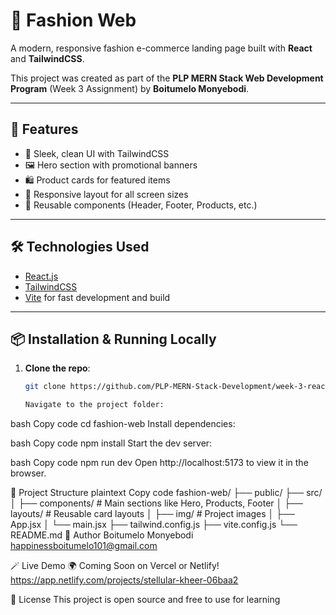 # 👗 Fashion Web

A modern, responsive fashion e-commerce landing page built with **React** and **TailwindCSS**.

This project was created as part of the **PLP MERN Stack Web Development Program** (Week 3 Assignment) by **Boitumelo Monyebodi**.

---

## 🚀 Features

- 💅 Sleek, clean UI with TailwindCSS
- 🖼️ Hero section with promotional banners
- 🛍️ Product cards for featured items
- 🎯 Responsive layout for all screen sizes
- 🧱 Reusable components (Header, Footer, Products, etc.)


---

## 🛠️ Technologies Used

- [React.js](https://reactjs.org/)
- [TailwindCSS](https://tailwindcss.com/)
- [Vite](https://vitejs.dev/) for fast development and build

---

## 📦 Installation & Running Locally

1. **Clone the repo**:
   ```bash
   git clone https://github.com/PLP-MERN-Stack-Development/week-3-react-js-assignment-BoitumeloMonyebodi.git

   Navigate to the project folder:

bash
Copy code
cd fashion-web
Install dependencies:

bash
Copy code
npm install
Start the dev server:

bash
Copy code
npm run dev
Open http://localhost:5173 to view it in the browser.

📁 Project Structure
plaintext
Copy code
fashion-web/
├── public/
├── src/
│   ├── components/       # Main sections like Hero, Products, Footer
│   ├── layouts/          # Reusable card layouts
│   ├── img/              # Project images
│   ├── App.jsx
│   └── main.jsx
├── tailwind.config.js
├── vite.config.js
└── README.md
📌 Author
Boitumelo Monyebodi
happinessboitumelo101@gmail.com 

🪄 Live Demo
🌍 Coming Soon on Vercel or Netlify!
https://app.netlify.com/projects/stellular-kheer-06baa2

📝 License
This project is open source and free to use for learning 
